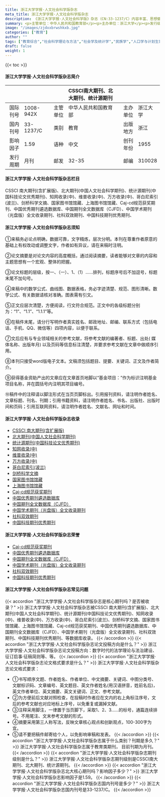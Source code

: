 ```yaml
---
title: 浙江大学学报·人文社会科学版杂志
meta_title: 浙江大学学报·人文社会科学版杂志
description: 《浙江大学学报·人文社会科学版》杂志（CN:33-1237/C）内容丰富、思想健康，1955年创刊，目前以月刊形式发行，刊物对外积极扩大宣传，致力于提高杂志质量与影响。本刊以马列主义、毛泽东思想、邓小平理论和“三个代表”重要思想为指导，坚持科学发展观，贯彻“双百”方针，提倡学术创新，追踪学术前沿，注重学术质量，弘扬学术诚信，以推动我国人文社会科学的发展为己任。 《浙江大学学报·人文社会科学版》以浙江大学人文社会科学领域的学术资源为基础，依托国内外广泛的学术合作网络，汇聚了一批国内外知名学者和学术团队，形成了以学术研究为主，兼顾对策研究的办刊特色。本刊现设有哲学、政治学、法学、经济学、管理学、教育学、文学、历史学等多个栏目，涵盖了人文社会科学的主要学科领域。 在新时代背景下，《浙江大学学报·人文社会科学版》将继续秉持学术诚信，倡导学术创新，以更加开放的心态，积极拥抱新技术，拓宽国际视野，提升学术影响力，为推动我国人文社会科学的繁荣发展，构建中国特色哲学社会科学体系贡献力量。
summary: <p>主管单位：中华人民共和国教育部</p><p>主办单位：浙江大学</p><p>发行级别：CSSCI南大期刊、北大期刊、统计源期刊</p><p>发行周期：月刊</p>
image: "/images/zjdxxbrwshkxb.jpg"
categories: ["教育"]
author: ""
tags: ["教育综合","社会科学理论与方法","社会学及统计学","民族学","人口学与计划生育","人才学与劳动科学","教育理论与教育管理","学前教育","初等教育","中等教育","高等教育","职业教育","成人教育与特殊教育","体育",]
draft: false
weight: 1
---
```


{{< toc >}}

#### 浙江大学学报·人文社会科学版杂志简介
|               |                               |               | CSSCI南大期刊、北大期刊、统计源期刊        |               |                           |
| ------------: | :---------------------------- | ------------: | :---------------------------- | ------------: | :------------------------ |
| 国际刊号      | 1008-942X   | 主管单位      | 中华人民共和国教育部     | 主办单位      | 浙江大学     |
| 国内刊号      | 33-1237/C        | 类别          | 教育       | 出版地方      | 浙江           |
| 影响因子      | 1.59        | 语种          | 中文             | 创刊年份      | 1955    |
| 发行周期      | 月刊    | 邮发          | 32-35              | 邮编          | 310028      |

#### 浙江大学学报·人文社会科学版杂志栏目
<span>CSSCI 南大期刊(含扩展版)</span>、<span>北大期刊(中国人文社会科学期刊)</span>、<span>统计源期刊(中国科技论文优秀期刊)</span>、<span>知网收录(中)</span>、<span>维普收录(中)</span>、<span>万方收录(中)</span>、<span>哥白尼索引(波兰)</span>、<span>剑桥科学文摘</span>、<span>国家图书馆馆藏</span>、<span>上海图书馆馆藏</span>、<span>Caj-cd规范获奖期刊</span>、<span>中国优秀期刊遴选数据库</span>、<span>中国期刊全文数据库（CJFD）</span>、<span>中国学术期刊（光盘版）全文收录期刊</span>、<span>社科双效期刊</span>、<span>中国科技期刊优秀期刊</span>、

#### 浙江大学学报·人文社会科学版杂志须知
<p><p>
	①来稿务必论点明确，数据可靠，文字精炼，层次分明。本刊在尊重作者原意的基础上有权改动或调整文字，作者如有异议，请在来稿时注明。
</p><p>
	②论文摘要是对论文内容的高度概括，通过阅读摘要，读者能够对文章的内容和主题思想有一个宏观、整体的把握。
</p><p>
	③论文标题的层级，按一、（一）、1、（1）……排列，标题序号后不加逗号，标题末尾不加句号。
</p><p>
	④来稿中的数学公式、曲线图、数据表格，务必字迹清楚、规范、图形清晰。数学公式、有关数据请核对准确。图表需有引文。
</p><p>
	⑤正文应层次清楚，方便阅读，行文符合规范。正文中的各级标题分别为：“1”、“1.1”、“1.1.1”等。
</p><p>
	⑥在稿件末尾，请分行写明作者真实姓名、邮政地址、邮编、联系方式（包括电话、手机、QQ、微信等）四项内容，以便于联系。
</p><p>
	⑦文后应有与专业领域相关的参考文献，将参考文献的编著者、标题、出处( 媒体名称、出版年月) 以及页码等信息标注清楚，并要求参考文献在文章中做顺序引用。
</p><p>
	⑧本刊只接受word版电子文本。文稿须包括题目、提要、关键词、正文及作者简介。
</p><p>
	⑨获得基金资助产出的文章应在文章首页地脚以“基金项目：”作为标识注明基金项目名称，并在圆括号内注明其项目编号。
</p><p>
	⑩稿件中的注释请以脚注形式在当页页脚标出。引用报刊资料，请注明作者姓名、文章标题、刊名、刊期；引用书籍资料，请注明作者姓名、书名、出版社、出版时间和页码；引用互联网资料，请注明作者姓名、文献名、网址和时间。
</p></p>


#### 浙江大学学报·人文社会科学版杂志收录
<ul>
    <li class="inline-block">
        <a class="bg-theme-light hover:bg-primary dark:bg-darkmode-theme-light dark:hover:bg-darkmode-primary dark:hover:text-dark m-1 block rounded px-3 py-1 hover:text-white" href="#浙江大学学报·人文社会科学版杂志收录">
        CSSCI 南大期刊(含扩展版)
        </a>
    </li>
    <li class="inline-block">
        <a class="bg-theme-light hover:bg-primary dark:bg-darkmode-theme-light dark:hover:bg-darkmode-primary dark:hover:text-dark m-1 block rounded px-3 py-1 hover:text-white" href="#浙江大学学报·人文社会科学版杂志收录">
        北大期刊(中国人文社会科学期刊)
        </a>
    </li>
    <li class="inline-block">
        <a class="bg-theme-light hover:bg-primary dark:bg-darkmode-theme-light dark:hover:bg-darkmode-primary dark:hover:text-dark m-1 block rounded px-3 py-1 hover:text-white" href="#浙江大学学报·人文社会科学版杂志收录">
        统计源期刊(中国科技论文优秀期刊)
        </a>
    </li>
    <li class="inline-block">
        <a class="bg-theme-light hover:bg-primary dark:bg-darkmode-theme-light dark:hover:bg-darkmode-primary dark:hover:text-dark m-1 block rounded px-3 py-1 hover:text-white" href="#浙江大学学报·人文社会科学版杂志收录">
        知网收录(中)
        </a>
    </li>
    <li class="inline-block">
        <a class="bg-theme-light hover:bg-primary dark:bg-darkmode-theme-light dark:hover:bg-darkmode-primary dark:hover:text-dark m-1 block rounded px-3 py-1 hover:text-white" href="#浙江大学学报·人文社会科学版杂志收录">
        维普收录(中)
        </a>
    </li>
    <li class="inline-block">
        <a class="bg-theme-light hover:bg-primary dark:bg-darkmode-theme-light dark:hover:bg-darkmode-primary dark:hover:text-dark m-1 block rounded px-3 py-1 hover:text-white" href="#浙江大学学报·人文社会科学版杂志收录">
        万方收录(中)
        </a>
    </li>
    <li class="inline-block">
        <a class="bg-theme-light hover:bg-primary dark:bg-darkmode-theme-light dark:hover:bg-darkmode-primary dark:hover:text-dark m-1 block rounded px-3 py-1 hover:text-white" href="#浙江大学学报·人文社会科学版杂志收录">
        哥白尼索引(波兰)
        </a>
    </li>
    <li class="inline-block">
        <a class="bg-theme-light hover:bg-primary dark:bg-darkmode-theme-light dark:hover:bg-darkmode-primary dark:hover:text-dark m-1 block rounded px-3 py-1 hover:text-white" href="#浙江大学学报·人文社会科学版杂志收录">
        剑桥科学文摘
        </a>
    </li>
    <li class="inline-block">
        <a class="bg-theme-light hover:bg-primary dark:bg-darkmode-theme-light dark:hover:bg-darkmode-primary dark:hover:text-dark m-1 block rounded px-3 py-1 hover:text-white" href="#浙江大学学报·人文社会科学版杂志收录">
        国家图书馆馆藏
        </a>
    </li>
    <li class="inline-block">
        <a class="bg-theme-light hover:bg-primary dark:bg-darkmode-theme-light dark:hover:bg-darkmode-primary dark:hover:text-dark m-1 block rounded px-3 py-1 hover:text-white" href="#浙江大学学报·人文社会科学版杂志收录">
        上海图书馆馆藏
        </a>
    </li>
    <li class="inline-block">
        <a class="bg-theme-light hover:bg-primary dark:bg-darkmode-theme-light dark:hover:bg-darkmode-primary dark:hover:text-dark m-1 block rounded px-3 py-1 hover:text-white" href="#浙江大学学报·人文社会科学版杂志收录">
        Caj-cd规范获奖期刊
        </a>
    </li>
    <li class="inline-block">
        <a class="bg-theme-light hover:bg-primary dark:bg-darkmode-theme-light dark:hover:bg-darkmode-primary dark:hover:text-dark m-1 block rounded px-3 py-1 hover:text-white" href="#浙江大学学报·人文社会科学版杂志收录">
        中国优秀期刊遴选数据库
        </a>
    </li>
    <li class="inline-block">
        <a class="bg-theme-light hover:bg-primary dark:bg-darkmode-theme-light dark:hover:bg-darkmode-primary dark:hover:text-dark m-1 block rounded px-3 py-1 hover:text-white" href="#浙江大学学报·人文社会科学版杂志收录">
        中国期刊全文数据库（CJFD）
        </a>
    </li>
    <li class="inline-block">
        <a class="bg-theme-light hover:bg-primary dark:bg-darkmode-theme-light dark:hover:bg-darkmode-primary dark:hover:text-dark m-1 block rounded px-3 py-1 hover:text-white" href="#浙江大学学报·人文社会科学版杂志收录">
        中国学术期刊（光盘版）全文收录期刊
        </a>
    </li>
    <li class="inline-block">
        <a class="bg-theme-light hover:bg-primary dark:bg-darkmode-theme-light dark:hover:bg-darkmode-primary dark:hover:text-dark m-1 block rounded px-3 py-1 hover:text-white" href="#浙江大学学报·人文社会科学版杂志收录">
        社科双效期刊
        </a>
    </li>
    <li class="inline-block">
        <a class="bg-theme-light hover:bg-primary dark:bg-darkmode-theme-light dark:hover:bg-darkmode-primary dark:hover:text-dark m-1 block rounded px-3 py-1 hover:text-white" href="#浙江大学学报·人文社会科学版杂志收录">
        中国科技期刊优秀期刊
        </a>
    </li>
</ul>



#### 浙江大学学报·人文社会科学版杂志荣誉
<ul>
    <li class="inline-block">
        <a class="bg-theme-light hover:bg-primary dark:bg-darkmode-theme-light dark:hover:bg-darkmode-primary dark:hover:text-dark m-1 block rounded px-3 py-1 hover:text-white" href="#浙江大学学报·人文社会科学版杂志荣誉">
        Caj-cd规范获奖期刊
        </a>
    </li>
    <li class="inline-block">
        <a class="bg-theme-light hover:bg-primary dark:bg-darkmode-theme-light dark:hover:bg-darkmode-primary dark:hover:text-dark m-1 block rounded px-3 py-1 hover:text-white" href="#浙江大学学报·人文社会科学版杂志荣誉">
        中国优秀期刊遴选数据库
        </a>
    </li>
    <li class="inline-block">
        <a class="bg-theme-light hover:bg-primary dark:bg-darkmode-theme-light dark:hover:bg-darkmode-primary dark:hover:text-dark m-1 block rounded px-3 py-1 hover:text-white" href="#浙江大学学报·人文社会科学版杂志荣誉">
        中国期刊全文数据库（CJFD）
        </a>
    </li>
    <li class="inline-block">
        <a class="bg-theme-light hover:bg-primary dark:bg-darkmode-theme-light dark:hover:bg-darkmode-primary dark:hover:text-dark m-1 block rounded px-3 py-1 hover:text-white" href="#浙江大学学报·人文社会科学版杂志荣誉">
        中国学术期刊（光盘版）全文收录期刊
        </a>
    </li>
    <li class="inline-block">
        <a class="bg-theme-light hover:bg-primary dark:bg-darkmode-theme-light dark:hover:bg-darkmode-primary dark:hover:text-dark m-1 block rounded px-3 py-1 hover:text-white" href="#浙江大学学报·人文社会科学版杂志荣誉">
        社科双效期刊
        </a>
    </li>
    <li class="inline-block">
        <a class="bg-theme-light hover:bg-primary dark:bg-darkmode-theme-light dark:hover:bg-darkmode-primary dark:hover:text-dark m-1 block rounded px-3 py-1 hover:text-white" href="#浙江大学学报·人文社会科学版杂志荣誉">
        中国科技期刊优秀期刊
        </a>
    </li>
</ul>












#### 浙江大学学报·人文社会科学版杂志常见问题
{{< accordion "浙江大学学报·人文社会科学版杂志是核心期刊吗？是否被收录？" >}}
浙江大学学报·人文社会科学版杂志被CSSCI 南大期刊(含扩展版)、北大期刊(中国人文社会科学期刊)、统计源期刊(中国科技论文优秀期刊)、知网收录(中)、维普收录(中)、万方收录(中)、哥白尼索引(波兰)、剑桥科学文摘、国家图书馆馆藏、上海图书馆馆藏、Caj-cd规范获奖期刊、中国优秀期刊遴选数据库、中国期刊全文数据库（CJFD）、中国学术期刊（光盘版）全文收录期刊、社科双效期刊、中国科技期刊优秀期刊、等数据库收录。
{{< /accordion >}}
{{< accordion "浙江大学学报·人文社会科学版杂志论文投稿方向是什么？" >}}
浙江大学学报·人文社会科学版杂志论文投稿方向：数字时代的法学理论与法治建设、征订启事·征稿简则等、等。
{{< /accordion >}}
{{< accordion "浙江大学学报·人文社会科学版杂志论文格式要求是什么？" >}}
浙江大学学报·人文社会科学版杂志论文格式要求：
- ①书写顺序文题、作者姓名、作者单位、中文摘要、关键词、中图分类号、文献标识码、文章编号、英文题目、英文作者姓名(用汉语拼音，姓前名后)，英文作者单位、英文摘要、英文关键词、正文、参考文献。
- ②为方便前后文献对照检查，在投稿时作者应在文内的右上角标注序号，文后的参考文献也对应地标上序号，以免重复或漏掉文献。
- ③注释采用脚注，一律置于当页脚下，采取1、2、3……的标号，通篇连续排号。不用尾注、文末参考文献的形式。
- ④摘要采用第三人称写法，反映文章核心观点和创新观点，100-300字为宜。
- ⑤请不要把稿件邮寄给个人，以免影响审稿和发表。
{{< /accordion >}}
{{< accordion "浙江大学学报·人文社会科学版杂志属于什么类别？刊期是多久？" >}}
浙江大学学报·人文社会科学版杂志属于教育类期刊， 目前刊期为月刊。
{{< /accordion >}}
{{< accordion "浙江大学学报·人文社会科学版杂志期刊级别是什么？" >}}
浙江大学学报·人文社会科学版杂志期刊级别是CSSCI南大期刊、北大期刊、统计源期刊。
{{< /accordion >}}
{{< accordion "浙江大学学报·人文社会科学版杂志北大核心期刊吗？影响因子多少？" >}}
浙江大学学报·人文社会科学版杂志影响因子是1.59。
{{< /accordion >}}
{{< accordion "浙江大学学报·人文社会科学版杂志国内刊号是多少？" >}}
浙江大学学报·人文社会科学版杂志国内刊号是33-1237/C。
{{< /accordion >}}